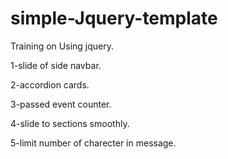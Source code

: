 # simple-Jquery-template
Training on Using jquery.

1-slide of side navbar.

2-accordion cards.

3-passed event counter. 

4-slide to sections smoothly.

5-limit number of charecter in message.


